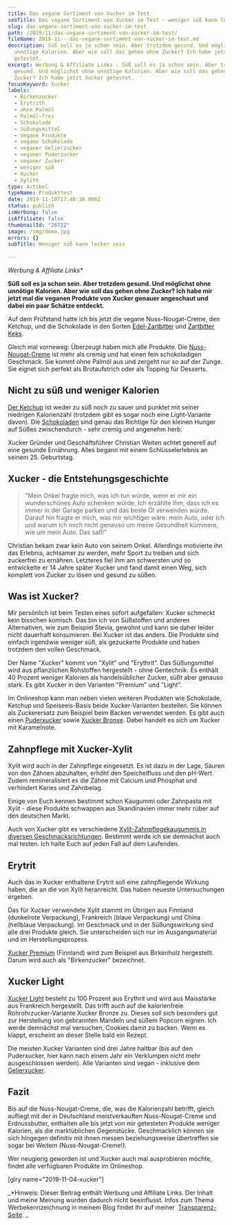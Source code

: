 ```yaml
---
title: Das vegane Sortiment von Xucker im Test
seoTitle: Das vegane Sortiment von Xucker im Test - weniger süß kann lecker sein!
slug: das-vegane-sortiment-von-xucker-im-test
path: /2019/11/das-vegane-sortiment-von-xucker-im-test/
fileName: 2019-11---das-vegane-sortiment-von-xucker-im-test.md
description: Süß soll es ja schon sein. Aber trotzdem gesund. Und möglichst ohne
  unnötige Kalorien. Aber wie soll das gehen ohne Zucker? Ich habe jetzt Xucker
  getestet.
excerpt: Werbung & Affiliate Links - Süß soll es ja schon sein. Aber trotzdem
  gesund. Und möglichst ohne unnötige Kalorien. Aber wie soll das gehen ohne
  Zucker? Ich habe jetzt Xucker getestet.
focusKeyword: Xucker
labels:
  - Birkenzucker
  - Erytrith
  - ohne Palmöl
  - Palmöl-frei
  - Schokolade
  - Süßungsmittel
  - Vegane Produkte
  - vegane Schokolade
  - veganer Gelierzucker
  - veganer Puderzucker
  - veganer Zucker
  - weniger süß
  - Xucker
  - Xylith
type: Artikel
typeName: Produkttest
date: 2019-11-10T17:48:38.000Z
status: publish
isWerbung: false
isAffiliate: false
thumbnailId: "26722"
image: /img/demo.jpg
errors: {}
subTitle: Weniger süß kann lecker sein
  
---
```


_Werbung &amp; Affiliate Links\*_

**Süß soll es ja schon sein. Aber trotzdem gesund. Und möglichst ohne unnötige
Kalorien. Aber wie soll das gehen ohne Zucker? Ich habe mir jetzt mal die
veganen Produkte von Xucker genauer angeschaut und dabei ein paar Schätze
entdeckt.**

Auf dem Prüfstand hatte ich bis jetzt die vegane Nuss-Nougat-Creme, den Ketchup,
und die Schokolade in den Sorten [Edel-Zartbitter](http://tidd.ly/326a5a3f) und
[Zartbitter Keks](http://tidd.ly/bf5e90b8).

Gleich mal vorneweg: Überzeugt haben mich alle Produkte. Die
[Nuss-Nougat-Creme](http://tidd.ly/779a9fc7) ist mehr als cremig und hat einen
fein schokoladigen Geschmack. Sie kommt ohne Palmöl aus und zergeht nur so auf
der Zunge. Sie eignet sich perfekt als Brotaufstrich oder als Topping für
Desserts.

## Nicht zu süß und weniger Kalorien

[Der Ketchup](http://tidd.ly/3a78d1a7) ist weder zu süß noch zu sauer und
punktet mit seiner niedrigen Kalorienzahl (trotzdem gibt es sogar noch eine
Light-Variante davon). Die [Schokoladen](http://tidd.ly/d877382f) sind genau das
Richtige für den kleinen Hunger auf Süßes zwischendurch - sehr cremig und
angenehm herb.

Xucker Gründer und Geschäftsführer Christian Weiten achtet generell auf eine
gesunde Ernährung. Alles begann mit einem Schlüsselerlebnis an seinem 25.
Geburtstag.

## Xucker - die Entstehungsgeschichte

> "Mein Onkel fragte mich, was ich tun würde, wenn er mir ein wunderschönes Auto
> schenken würde. Ich erzählte ihm, dass ich es immer in der Garage parken und
> das beste Öl verwenden würde. Darauf hin fragte er mich, was mir wichtiger
> wäre: mein Auto, oder ich und warum ich mich nicht genauso um meine Gesundheit
> kümmere, wie um mein Auto. Das saß!"

Christian bekam zwar kein Auto von seinem Onkel. Allerdings motivierte ihn das
Erlebnis, achtsamer zu werden, mehr Sport zu treiben und sich zuckerfrei zu
ernähren. Letzteres fiel ihm am schwersten und so entwickelte er 14 Jahre später
Xucker und fand damit einen Weg, sich komplett von Zucker zu lösen und gesund zu
süßen.

## Was ist Xucker?

Mir persönlich ist beim Testen eines sofort aufgefallen: Xucker schmeckt kein
bisschen komisch. Das bin ich von Süßstoffen und anderen Alternativen, wie zum
Beispiel Stevia, gewohnt und kann sie daher leider nicht dauerhaft konsumieren.
Bei Xucker ist das anders. Die Produkte sind einfach irgendwie weniger süß, als
gezuckerte Produkte und haben trotzdem den vollen Geschmack.

Der Name "Xucker" kommt von "Xylit" und "Erythrit". Das Süßungsmittel wird aus
pflanzlichen Rohstoffen hergestellt - ohne Gentechnik. Es enthält 40 Prozent
weniger Kalorien als handelsüblicher Zucker, süßt aber genauso stark. Es gibt
Xucker in den Varianten "Premium" und "Light".

Im Onlineshop kann man neben vielen weiteren Produkten wie Schokolade, Ketchup
und Speiseeis-Basis beide Xucker-Varianten bestellen. Sie können als
Zuckerersatz zum Beispiel beim Backen verwendet werden. Es gibt auch einen
[Puderxucker](http://tidd.ly/7832a5fe) sowie
[Xucker Bronxe](http://tidd.ly/3ac05ce5). Dabei handelt es sich um Xucker mit
Karamelnote.

## Zahnpflege mit Xucker-Xylit

Xylit wird auch in der Zahnpflege eingesetzt. Es ist dazu in der Lage, Säuren
von den Zähnen abzuhalten, erhöht den Speichelfluss und den pH-Wert. Zudem
remineralisiert es die Zähne mit Calcium und Phosphat und verhindert Karies und
Zahnbelag.

Einige von Euch kennen bestimmt schon Kaugummi oder Zahnpasta mit Xylit - diese
Produkte schwappen aus Skandinavien immer mehr rüber auf den deutschen Markt.

Auch von Xucker gibt es verschiedene
[Xylit-Zahnpflegekaugummis in diversen Geschmacksrichtungen](http://tidd.ly/8c93c885).
Bestimmt werde ich sie demnächst auch mal testen. Ich halte Euch auf jeden Fall
auf dem Laufenden.

## Erytrit

Auch das in Xucker enthaltene Erytrit soll eine zahnpflegende Wirkung haben, die
an die von Xylit heranreicht. Das haben neueste Untersuchungen ergeben.

Das für Xucker verwendete Xylit stammt im Übrigen aus Finnland (dunkelrote
Verpackung), Frankreich (blaue Verpackung) und China (hellblaue Verpackung). Im
Geschmack und in der Süßungswirkung sind alle drei Produkte gleich. Sie
unterscheiden sich nur im Ausgangsmaterial und im Herstellungsprozess.

[Xucker Premium](http://tidd.ly/908f39fd) (Finnland) wird zum Beispiel aus
Birkenholz hergestellt. Darum wird auch als "Birkenzucker" bezeichnet.

## Xucker Light

[Xucker Light](http://tidd.ly/cdb08ac5) besteht zu 100 Prozent aus Erythrit und
wird aus Maisstärke aus Frankreich hergestellt. Das trifft auch auf die
kalorienfreie Rohrohrzucker-Variante Xucker Bronze zu. Dieses soll sich
besonders gut zur Herstellung von gebrannten Mandeln und süßem Popcorn eignen.
Ich werde demnächst mal versuchen, Cookies damit zu backen. Wenn es klappt,
erscheint an dieser Stelle bald ein Rezept.

Die meisten Xucker Varianten sind drei Jahre haltbar (bis auf den Puderxucker,
hier kann nach einem Jahr ein Verklumpen nicht mehr ausgeschlossen werden). Alle
Varianten sind vegan - inklusive dem [Gelierxucker](http://tidd.ly/2a2aff78).

## Fazit

Bis auf die Nuss-Nougat-Creme, die, was die Kalorienzahl betrifft, gleich
aufliegt mit der in Deutschland meistverkauften Nuss-Nougat-Creme und
Erdnussbutter, enthalten alle bis jetzt von mir getesteten Produkte weniger
Kalorien, als die marktüblichen Gegenstücke. Geschmacklich können sie sich
hingegen definitiv mit ihnen messen beziehungsweise übertreffen sie sogar bei
Weitem (Nuss-Nougat-Creme!).

Wer neugierig geworden ist und Xucker auch mal ausprobieren möchte, findet alle
verfügbaren Produkte im Onlineshop.

[glry name="2019-11-04-xucker"]

_\*Hinweis: Dieser Beitrag enthält Werbung und Affiliate Links. Der Inhalt und
meine Meinung wurden dadurch nicht beeinflusst. Infos zum Thema
Werbekennzeichnung in meinem Blog findet Ihr auf meiner 
[Transparenz-Seite](/werbung/). _

  